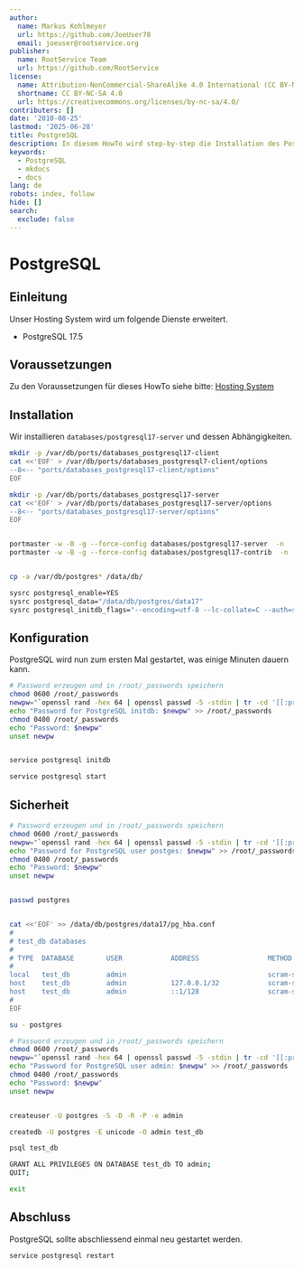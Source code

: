 ```yaml
---
author:
  name: Markus Kohlmeyer
  url: https://github.com/JoeUser78
  email: joeuser@rootservice.org
publisher:
  name: RootService Team
  url: https://github.com/RootService
license:
  name: Attribution-NonCommercial-ShareAlike 4.0 International (CC BY-NC-SA 4.0)
  shortname: CC BY-NC-SA 4.0
  url: https://creativecommons.org/licenses/by-nc-sa/4.0/
contributers: []
date: '2010-08-25'
lastmod: '2025-06-28'
title: PostgreSQL
description: In diesem HowTo wird step-by-step die Installation des PostgreSQL Datenbanksystem für ein Hosting System auf Basis von FreeBSD 64Bit auf einem dedizierten Server beschrieben.
keywords:
  - PostgreSQL
  - mkdocs
  - docs
lang: de
robots: index, follow
hide: []
search:
  exclude: false
---
```

# PostgreSQL

## Einleitung

Unser Hosting System wird um folgende Dienste erweitert.

- PostgreSQL 17.5

## Voraussetzungen

Zu den Voraussetzungen für dieses HowTo siehe bitte: [Hosting System](/howtos/freebsd/hosting_system/intro)

## Installation

Wir installieren `databases/postgresql17-server` und dessen Abhängigkeiten.

``` bash
mkdir -p /var/db/ports/databases_postgresql17-client
cat <<'EOF' > /var/db/ports/databases_postgresql7-client/options
--8<-- "ports/databases_postgresql17-client/options"
EOF

mkdir -p /var/db/ports/databases_postgresql17-server
cat <<'EOF' > /var/db/ports/databases_postgresql17-server/options
--8<-- "ports/databases_postgresql17-server/options"
EOF


portmaster -w -B -g --force-config databases/postgresql17-server  -n
portmaster -w -B -g --force-config databases/postgresql17-contrib  -n


cp -a /var/db/postgres* /data/db/

sysrc postgresql_enable=YES
sysrc postgresql_data="/data/db/postgres/data17"
sysrc postgresql_initdb_flags="--encoding=utf-8 --lc-collate=C --auth=scram-sha-256 --pwprompt"
```

## Konfiguration

PostgreSQL wird nun zum ersten Mal gestartet, was einige Minuten dauern kann.

``` bash
# Password erzeugen und in /root/_passwords speichern
chmod 0600 /root/_passwords
newpw="`openssl rand -hex 64 | openssl passwd -5 -stdin | tr -cd '[[:print:]]' | cut -c 2-17`"
echo "Password for PostgreSQL initdb: $newpw" >> /root/_passwords
chmod 0400 /root/_passwords
echo "Password: $newpw"
unset newpw


service postgresql initdb

service postgresql start
```

## Sicherheit

``` bash
# Password erzeugen und in /root/_passwords speichern
chmod 0600 /root/_passwords
newpw="`openssl rand -hex 64 | openssl passwd -5 -stdin | tr -cd '[[:print:]]' | cut -c 2-17`"
echo "Password for PostgreSQL user postges: $newpw" >> /root/_passwords
chmod 0400 /root/_passwords
echo "Password: $newpw"
unset newpw


passwd postgres


cat <<'EOF' >> /data/db/postgres/data17/pg_hba.conf
#
# test_db databases
#
# TYPE  DATABASE        USER            ADDRESS                 METHOD
#
local   test_db         admin                                   scram-sha-256
host    test_db         admin           127.0.0.1/32            scram-sha-256
host    test_db         admin           ::1/128                 scram-sha-256
#
EOF

su - postgres

# Password erzeugen und in /root/_passwords speichern
chmod 0600 /root/_passwords
newpw="`openssl rand -hex 64 | openssl passwd -5 -stdin | tr -cd '[[:print:]]' | cut -c 2-17`"
echo "Password for PostgreSQL user admin: $newpw" >> /root/_passwords
chmod 0400 /root/_passwords
echo "Password: $newpw"
unset newpw


createuser -U postgres -S -D -R -P -e admin

createdb -U postgres -E unicode -O admin test_db

psql test_db

GRANT ALL PRIVILEGES ON DATABASE test_db TO admin;
QUIT;

exit
```

## Abschluss

PostgreSQL sollte abschliessend einmal neu gestartet werden.

``` bash
service postgresql restart
```
